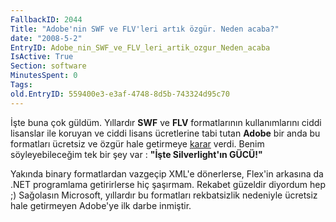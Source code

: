 ```yaml
---
FallbackID: 2044
Title: "Adobe'nin SWF ve FLV'leri artık özgür. Neden acaba?"
date: "2008-5-2"
EntryID: Adobe_nin_SWF_ve_FLV_leri_artik_ozgur_Neden_acaba
IsActive: True
Section: software
MinutesSpent: 0
Tags: 
old.EntryID: 559400e3-e3af-4748-8d5b-743324d95c70
---
```

İşte buna çok güldüm. Yıllardır **SWF** ve **FLV** formatlarının
kullanımlarını ciddi lisanslar ile koruyan ve ciddi lisans ücretlerine
tabi tutan **Adobe** bir anda bu formatları ücretsiz ve özgür hale
getirmeye [karar](http://www.adobe.com/openscreenproject/) verdi. Benim
söyleyebileceğim tek bir şey var : **"İşte Silverlight'ın GÜCÜ!"**

Yakında binary formatlardan vazgeçip XML'e dönerlerse, Flex'in arkasına
da .NET programlama getirirlerse hiç şaşırmam. Rekabet güzeldir diyordum
hep ;) Sağolasın Microsoft, yıllardır bu formatları rekbatsizlik
nedeniyle ücretsiz hale getirmeyen Adobe'ye ilk darbe inmiştir.


